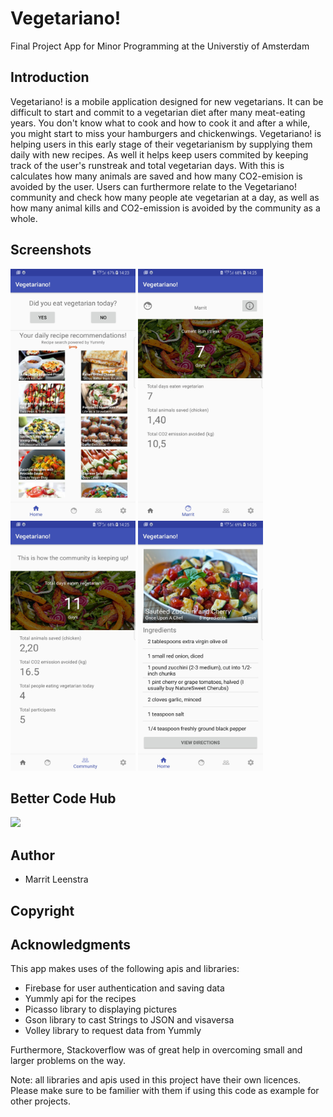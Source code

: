 # Vegetariano!
Final Project App for Minor Programming at the Universtiy of Amsterdam

## Introduction
Vegetariano! is a mobile application designed for new vegetarians. It can be difficult to start and commit to a vegetarian diet after many meat-eating years. You don't know what to cook and how to cook it and after a while, you might start to miss your hamburgers and chickenwings. Vegetariano! is helping users in this early stage of their vegetarianism by supplying them daily with new recipes. As well it helps keep users commited by keeping track of the user's runstreak and total vegetarian days. With this is calculates how many animals are saved and how many CO2-emision is avoided by the user. Users can furthermore relate to the Vegetariano! community and check how many people ate vegetarian at a day, as well as how many animal kills and CO2-emission is avoided by the community as a whole. 

## Screenshots
<img src='https://github.com/MarritL/MarritLeenstrapset62/blob/master/Screenshots/Home.jpg' width="200" height="400"> <img src='https://github.com/MarritL/MarritLeenstrapset62/blob/master/Screenshots/User.jpg' width="200" height="400"> <img src='https://github.com/MarritL/MarritLeenstrapset62/blob/master/Screenshots/Community.jpg' width="200" height="400"> <img src='https://github.com/MarritL/MarritLeenstrapset62/blob/master/Screenshots/Recipe.jpg' width="200" height="400">

## Better Code Hub
<img src='https://bettercodehub.com/edge/badge/MarritL/Trivia2?branch=master'>

## Author
* Marrit Leenstra

## Copyright

## Acknowledgments
This app makes uses of the following apis and libraries:
* Firebase for user authentication and saving data
* Yummly api for the recipes
* Picasso library to displaying pictures
* Gson library to cast Strings to JSON and visaversa
* Volley library to request data from Yummly

Furthermore, Stackoverflow was of great help in overcoming small and larger problems on the way. 

Note: all libraries and apis used in this project have their own licences. Please make sure to be familier with them if using this code as example for other projects.
